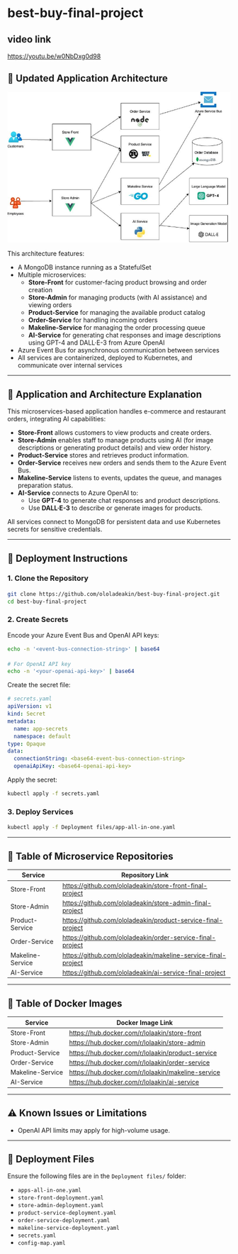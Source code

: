 # best-buy-final-project

## video link
https://youtu.be/w0NbDxg0d98
## 📐 Updated Application Architecture

![Updated Architecture Diagram](./assets/bestbuy%20architecture.jpg)

This architecture features:
- A MongoDB instance running as a StatefulSet
- Multiple microservices:
  - **Store-Front** for customer-facing product browsing and order creation
  - **Store-Admin** for managing products (with AI assistance) and viewing orders
  - **Product-Service** for managing the available product catalog
  - **Order-Service** for handling incoming orders
  - **Makeline-Service** for managing the order processing queue
  - **AI-Service** for generating chat responses and image descriptions using GPT-4 and DALL·E-3 from Azure OpenAI
- Azure Event Bus for asynchronous communication between services
- All services are containerized, deployed to Kubernetes, and communicate over internal services

---

## 🧠 Application and Architecture Explanation

This microservices-based application handles e-commerce and restaurant orders, integrating AI capabilities:

- **Store-Front** allows customers to view products and create orders.
- **Store-Admin** enables staff to manage products using AI (for image descriptions or generating product details) and view order history.
- **Product-Service** stores and retrieves product information.
- **Order-Service** receives new orders and sends them to the Azure Event Bus.
- **Makeline-Service** listens to events, updates the queue, and manages preparation status.
- **AI-Service** connects to Azure OpenAI to:
  - Use **GPT-4** to generate chat responses and product descriptions.
  - Use **DALL·E-3** to describe or generate images for products.

All services connect to MongoDB for persistent data and use Kubernetes secrets for sensitive credentials.

---

## 🚀 Deployment Instructions

### 1. Clone the Repository
```bash
git clone https://github.com/ololadeakin/best-buy-final-project.git
cd best-buy-final-project
```

### 2. Create Secrets
Encode your Azure Event Bus and OpenAI API keys:
```bash
echo -n '<event-bus-connection-string>' | base64

# For OpenAI API key
echo -n '<your-openai-api-key>' | base64
```

Create the secret file:
```yaml
# secrets.yaml
apiVersion: v1
kind: Secret
metadata:
  name: app-secrets
  namespace: default
type: Opaque
data:
  connectionString: <base64-event-bus-connection-string>
  openaiApiKey: <base64-openai-api-key>
```

Apply the secret:
```bash
kubectl apply -f secrets.yaml
```

### 3. Deploy Services
```bash
kubectl apply -f Deployment files/app-all-in-one.yaml
```

---

## 📁 Table of Microservice Repositories

| Service         | Repository Link                             |
|----------------|----------------------------------------------|
| Store-Front     | https://github.com/ololadeakin/store-front-final-project                              |
| Store-Admin     | https://github.com/ololadeakin/store-admin-final-project                               |
| Product-Service | https://github.com/ololadeakin/product-service-final-project                              |
| Order-Service   | https://github.com/ololadeakin/order-service-final-project   |
| Makeline-Service| https://github.com/ololadeakin/makeline-service-final-project|
| AI-Service      | https://github.com/ololadeakin/ai-service-final-project     |

---

## 🐳 Table of Docker Images

| Service         | Docker Image Link                                 |
|----------------|----------------------------------------------------|
| Store-Front     | https://hub.docker.com/r/lolaakin/store-front                                 |
| Store-Admin     | https://hub.docker.com/r/lolaakin/store-admin                                 |
| Product-Service | https://hub.docker.com/r/lolaakin/product-service                                 |
| Order-Service   | https://hub.docker.com/r/lolaakin/order-service   |
| Makeline-Service| https://hub.docker.com/r/lolaakin/makeline-service|
| AI-Service      | https://hub.docker.com/r/lolaakin/ai-service      |

---

## ⚠️ Known Issues or Limitations
- OpenAI API limits may apply for high-volume usage.


---

## 📂 Deployment Files
Ensure the following files are in the `Deployment files/` folder:

- `apps-all-in-one.yaml`
- `store-front-deployment.yaml`
- `store-admin-deployment.yaml`
- `product-service-deployment.yaml`
- `order-service-deployment.yaml`
- `makeline-service-deployment.yaml`
- `secrets.yaml`
- `config-map.yaml` 

